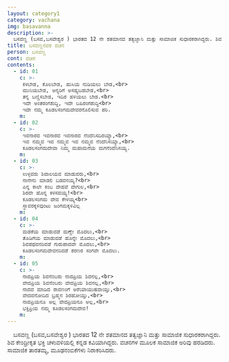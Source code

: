 ```yaml
---
layout: category1
category: vachana
img: basavanna
description: >-
  ಬಸವಣ್ಣ (ಬಸವ,ಬಸವೇಶ್ವರ ) ಭಾರತದ 12 ನೇ ಶತಮಾನದ ತತ್ವಜ್ಞಾನಿ ಮತ್ತು ಸಾಮಾಜಿಕ ಸುಧಾರಕರಾಗಿದ್ದರು. ಶಿವ ಕೇಂದ್ರೀಕೃತ ಭಕ್ತಿ ಚಳುವಳಿಯಲ್ಲಿ ಕನ್ನಡ ಕವಿಯಾಗಿದ್ದರು. ವಚನಗಳ ಮೂಲಕ ಸಾಮಾಜಿಕ ಅರಿವು ಹರಡಿದರು. ಸಾಮಾಜಿಕ ತಾರತಮ್ಯ, ಮೂಢನಂಬಿಕೆಗಳು ನಿರಾಕರಿಸಿದರು.
title: ಬಸವಣ್ಣನವರ ವಚನ
person: ಬಸವಣ್ಣ
cont: ವಚನ
contents:
  - id: 01
    c: >- 
     ಕಳಬೇಡ, ಕೊಲಬೇಡ, ಹುಸಿಯ ನುಡಿಯಲು ಬೇಡ,<br>
     ಮುನಿಯಬೇಡ, ಅನ್ಯರಿಗೆ ಅಸಹ್ಯಬಡಬೇಡ,<br>
     ತನ್ನ ಬಣ್ಣಿಸಬೇಡ, ಇದಿರ ಹಳಿಯಲು ಬೇಡ.<br>
     ಇದೇ ಅಂತರಂಗಶುದ್ಧಿ, ಇದೇ ಬಹಿರಂಗಶುದ್ಧಿ<br>
     ಇದೇ ನಮ್ಮ ಕೂಡಲಸಂಗಮದೇವರನೊಲಿಸುವ ಪರಿ.
    m: 
  - id: 02
    c: >- 
     ಇವನಾರವ ಇವನಾರವ ಇವನಾರವ ನೆಂದೆನಿಸದಿರಯ್ಯಾ,<br>
     ಇವ ನಮ್ಮವ ಇವ ನಮ್ಮವ ಇವ ನಮ್ಮವ ನೆಂದೆನಿಸಯ್ಯಾ,<br>
     ಕೂಡಲಸಂಗಮದೇವಾ ನಿಮ್ಮ ಮಹಾಮನೆಯ ಮಗನೆಂದೆನಿಸಯ್ಯ.
    m: 
  - id: 03
    c: >- 
     ಉಳ್ಳವರು ಶಿವಾಲಯವ ಮಾಡುವರು,<br>
     ನಾನೇನು ಮಾಡಲಿ ಬಡವನಯ್ಯ?<br>
     ಎನ್ನ ಕಾಲೇ ಕಂಬ ದೇಹವೆ ದೇಗುಲ,<br>
     ಶಿರವೇ ಹೊನ್ನ ಕಳಸವಯ್ಯ!<br>
     ಕೂಡಲಸಂಗಮ ದೇವ ಕೇಳಯ್ಯ<br>
     ಸ್ಥಾವರಕ್ಕಳಿವುಂಟು ಜಂಗಮಕ್ಕಳಿವಿಲ್ಲ
    m: 
  - id: 04
    c: >- 
     ಮಡಕೆಯ ಮಾಡುವಡೆ ಮಣ್ಣೇ ಮೊದಲು,<br>
     ತೊಡಿಗೆಯ ಮಾಡುವಡೆ ಹೊನ್ನೇ ಮೊದಲು,<br>
     ಶಿವಪಥವನರಿವಡೆ ಗುರುಪಾದವೇ ಮೊದಲು,<br>
     ಕೂಡಲಸಂಗಮದೇವನರಿವಡೆ ಶರಣರ ಸಂಗವೇ ಮೊದಲು.
    m: 
  - id: 05
    c: >- 
     ನಾದಪ್ರಿಯ ಶಿವನೆಂಬರು ನಾದಪ್ರಿಯ ಶಿವನಲ್ಲ,<br>
     ವೇದಪ್ರಿಯ ಶಿವನೆಂಬರು ವೇದಪ್ರಿಯ ಶಿವನಲ್ಲ,<br>
     ನಾದವ ಮಾಡಿದ ರಾವಣಂಗೆ ಅರೆಯಾಯುಷವಾಯ್ತು,<br>
     ವೇದವನೋದಿದ ಬ್ರಹ್ಮನ ಶಿರಹೋಯ್ತು,<br>
     ನಾದಪ್ರಿಯನೂ ಅಲ್ಲ ವೇದಪ್ರಿಯನೂ ಅಲ್ಲ,<br>
     ಭಕ್ತಿಪ್ರಿಯ ನಮ್ಮ ಕೂಡಲಸಂಗಮದೇವ!
    m: 
---
```

&emsp;ಬಸವಣ್ಣ (ಬಸವ,ಬಸವೇಶ್ವರ ) ಭಾರತದ 12 ನೇ ಶತಮಾನದ ತತ್ವಜ್ಞಾನಿ ಮತ್ತು ಸಾಮಾಜಿಕ ಸುಧಾರಕರಾಗಿದ್ದರು. ಶಿವ ಕೇಂದ್ರೀಕೃತ ಭಕ್ತಿ ಚಳುವಳಿಯಲ್ಲಿ ಕನ್ನಡ ಕವಿಯಾಗಿದ್ದರು. ವಚನಗಳ ಮೂಲಕ ಸಾಮಾಜಿಕ ಅರಿವು ಹರಡಿದರು. ಸಾಮಾಜಿಕ ತಾರತಮ್ಯ, ಮೂಢನಂಬಿಕೆಗಳು ನಿರಾಕರಿಸಿದರು.